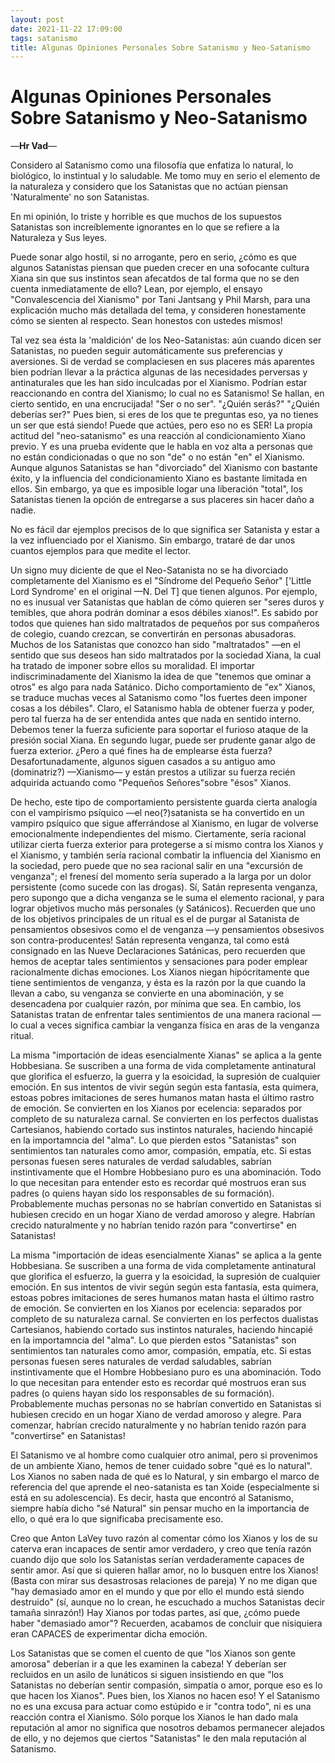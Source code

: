 ```yaml
---
layout: post
date: 2021-11-22 17:09:00
tags: satanismo
title: Algunas Opiniones Personales Sobre Satanismo y Neo-Satanismo
---
```


# Algunas Opiniones Personales Sobre Satanismo y Neo-Satanismo

—**Hr Vad**—

Considero al Satanismo como una filosofía que enfatiza lo natural, lo biológico, lo instintual y lo saludable. Me tomo muy en serio el elemento de la naturaleza y considero que los Satanistas que no actúan piensan 'Naturalmente' no son Satanistas.

En mi opinión, lo triste y horrible es que muchos de los supuestos Satanistas son increíblemente ignorantes en lo que se refiere a la Naturaleza y Sus leyes.

Puede sonar algo hostil, si no arrogante, pero en serio, ¿cómo es que algunos Satanistas piensan que pueden crecer en una sofocante cultura Xiana sin que sus instintos sean afecatdos de tal forma que no se den cuenta inmediatamente de ello? Lean, por ejemplo, el ensayo "Convalescencia del Xianismo" por Tani Jantsang y Phil Marsh, para una explicación mucho más detallada del tema, y consideren honestamente cómo se sienten al respecto. Sean honestos con ustedes mismos!

Tal vez sea ésta la 'maldición' de los Neo-Satanistas: aún cuando dicen ser Satanistas, no pueden seguir automáticamente sus preferencias y aversiones. Si de verdad se complaciesen en sus placeres más aparentes bien podrían llevar a la práctica algunas de las necesidades perversas y antinaturales que les han sido inculcadas por el Xianismo. Podrían estar reaccionando en contra del Xianismo; lo cual no es Satanismo! Se hallan, en cierto sentido, en una encrucijada! "Ser o no ser". "¿Quién serás?" "¿Quién deberías ser?" Pues bien, si eres de los que te preguntas eso, ya no tienes un ser que está siendo! Puede que actúes, pero eso no es SER! La propia actitud del "neo-satanismo" es una reacción al condicionamiento Xiano previo. Y es una prueba evidente que le habla en voz alta a personas que no están condicionadas o que no son "de" o no están "en" el Xianismo. Aunque algunos Satanistas se han "divorciado" del Xianismo con bastante éxito, y la influencia del condicionamiento Xiano es bastante limitada en ellos. Sin embargo, ya que es imposible logar una liberación "total", los Satanistas tienen la opción de entregarse a sus placeres sin hacer daño a nadie.

No es fácil dar ejemplos precisos de lo que significa ser Satanista y estar a la vez influenciado por el Xianismo. Sin embargo, trataré de dar unos cuantos ejemplos para que medite el lector.

Un signo muy diciente de que el Neo-Satanista no se ha divorciado completamente del Xianismo es el "Síndrome del Pequeño Señor" ['Little Lord Syndrome' en el original —N. Del T] que tienen algunos. Por ejemplo, no es inusual ver Satanistas que hablan de cómo quieren ser "seres duros y temibles, que ahora podrán dominar a esos débiles xianos!". Es sabido por todos que quienes han sido maltratados de pequeños por sus compañeros de colegio, cuando crezcan, se convertirán en personas abusadoras. Muchos de los Satanistas que conozco han sido "maltratados" —en el sentido que sus deseos han sido maltratados por la sociedad Xiana, la cual ha tratado de imponer sobre ellos su moralidad. El importar indiscriminadamente del Xianismo la idea de que "tenemos que ominar a otros" es algo para nada Satánico. Dicho comportamiento de "ex" Xianos, se traduce muchas veces al Satanismo como "los fuertes deen imponer cosas a los débiles". Claro, el Satanismo habla de obtener fuerza y poder, pero tal fuerza ha de ser entendida antes que nada en sentido interno. Debemos tener la fuerza suficiente para soportar el furioso ataque de la presión social Xiana. En segundo lugar, puede ser prudente ganar algo de fuerza exterior. ¿Pero a qué fines ha de emplearse ésta fuerza? Desafortunadamente, algunos siguen casados a su antiguo amo (dominatriz?) —Xianismo— y están prestos a utilizar su fuerza recién adquirida actuando como "Pequeños Señores"sobre "ésos" Xianos.

De hecho, este tipo de comportamiento persistente guarda cierta analogía con el vampirismo psíquico —el neo(?)satanista se ha convertido en un vampiro psíquico que sigue afferrándose al Xianismo, en lugar de volverse emocionalmente independientes del mismo. Ciertamente, sería racional utilizar cierta fuerza exterior para protegerse a sí mismo contra los Xianos y el Xianismo, y también sería racional combatir la influencia del Xianismo en la sociedad, pero puede que no sea racional salir en una "excursión de venganza"; el frenesí del momento sería superado a la larga por un dolor persistente (como sucede con las drogas). Sí, Satán representa venganza, pero supongo que a dicha venganza se le suma el elemento racional, y para lograr objetivos mucho más personales (y Satánicos). Recuerden que uno de los objetivos principales de un ritual es el de purgar al Satanista de pensamientos obsesivos como el de venganza —y pensamientos obsesivos son contra-producentes! Satán representa venganza, tal como está consignado en las Nueve Declaraciones Satánicas, pero recuerden que hemos de aceptar tales sentimientos y sensaciones para poder emplear racionalmente dichas emociones. Los Xianos niegan hipócritamente que tiene sentimientos de venganza, y ésta es la razón por la que cuando la llevan a cabo, su venganza se convierte en una abominación, y se desencadena por cualquier razón, por mínima que sea. En cambio, los Satanistas tratan de enfrentar tales sentimientos de una manera racional —lo cual a veces significa cambiar la venganza física en aras de la venganza ritual.

La misma "importación de ideas esencialmente Xianas" se aplica a la gente Hobbesiana. Se suscriben a una forma de vida completamente antinatural que glorifica el esfuerzo, la guerra y la esoicidad, la supresión de cualquier emoción. En sus intentos de vivir según según esta fantasía, esta quimera, estoas pobres imitaciones de seres humanos matan hasta el último rastro de emoción. Se convierten en los Xianos por ecelencia: separados por completo de su naturaleza carnal. Se convierten en los perfectos dualistas Cartesianos, habiendo cortado sus instintos naturales, haciendo hincapié en la importamncia del "alma". Lo que pierden estos "Satanistas" son sentimientos tan naturales como amor, compasión, empatía, etc. Si estas personas fuesen seres naturales de verdad saludables, sabrían instintivamente que el Hombre Hobbesiano puro es una abominación. Todo lo que necesitan para entender esto es recordar qué mostruos eran sus padres (o quiens hayan sido los responsables de su formación). Probablemente muchas personas no se habrían convertido en Satanistas si hubiesen crecido en un hogar Xiano de verdad amoroso y alegre. Habrían crecido naturalmente y no habrían tenido razón para "convertirse" en Satanistas!

La misma "importación de ideas esencialmente Xianas" se aplica a la gente Hobbesiana. Se suscriben a una forma de vida completamente antinatural que glorifica el esfuerzo, la guerra y la esoicidad, la supresión de cualquier emoción. En sus intentos de vivir según según esta fantasía, esta quimera, estoas pobres imitaciones de seres humanos matan hasta el último rastro de emoción. Se convierten en los Xianos por ecelencia: separados por completo de su naturaleza carnal. Se convierten en los perfectos dualistas Cartesianos, habiendo cortado sus instintos naturales, haciendo hincapié en la importamncia del "alma". Lo que pierden estos "Satanistas" son sentimientos tan naturales como amor, compasión, empatía, etc. Si estas personas fuesen seres naturales de verdad saludables, sabrían instintivamente que el Hombre Hobbesiano puro es una abominación. Todo lo que necesitan para entender esto es recordar qué mostruos eran sus padres (o quiens hayan sido los responsables de su formación). Probablemente muchas personas no se habrían convertido en Satanistas si hubiesen crecido en un hogar Xiano de verdad amoroso y alegre. Para comenzar, habrían crecido naturalmente y no habrían tenido razón para "convertirse" en Satanistas!

El Satanismo ve al hombre como cualquier otro animal, pero si provenimos de un ambiente Xiano, hemos de tener cuidado sobre "qué es lo natural". Los Xianos no saben nada de qué es lo Natural, y sin embargo el marco de referencia del que aprende el neo-satanista es tan Xoide (especialmente si está en su adolescencia). Es decir, hasta que encontró al Satanismo, siempre había dicho "sé Natural" sin pensar mucho en la importancia de ello, o qué era lo que significaba precisamente eso.

Creo que Anton LaVey tuvo razón al comentar cómo los Xianos y los de su caterva eran incapaces de sentir amor verdadero, y creo que tenía razón cuando dijo que solo los Satanistas serían verdaderamente capaces de sentir amor. Así que si quieren hallar amor, no lo busquen entre los Xianos! (Basta con mirar sus desastrosas relaciones de pareja) Y no me digan que "hay demasiado amor en el mundo y que por ello el mundo está siendo destruido" (sí, aunque no lo crean, he escuchado a muchos Satanistas decir tamaña sinrazón!) Hay Xianos por todas partes, así que, ¿cómo puede haber "demasiado amor"? Recuerden, acabamos de concluir que nisiquiera eran CAPACES de experimentar dicha emoción.

Los Satanistas que se comen el cuento de que "los Xianos son gente amorosa" deberían ir a que les examinen la cabeza! Y deberían ser recluidos en un asilo de lunáticos si siguen insistiendo en que "los Satanistas no deberían sentir compasión, simpatía o amor, porque eso es lo que hacen los Xianos". Pues bien, los Xianos no hacen eso! Y el Satanismo no es una excusa para actuar como estúpido e ir "contra todo", ni es una reacción contra el Xianismo. Sólo porque los Xianos le han dado mala reputación al amor no significa que nosotros debamos permanecer alejados de ello, y no dejemos que ciertos "Satanistas" le den mala reputación al Satanismo.